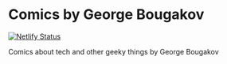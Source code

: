 # Comics by George Bougakov
[![Netlify Status](https://api.netlify.com/api/v1/badges/6856c07a-fc68-43db-8ebe-9214f4adb404/deploy-status)](https://app.netlify.com/sites/georgenet-comics/deploys)

Comics about tech and other geeky things by George Bougakov